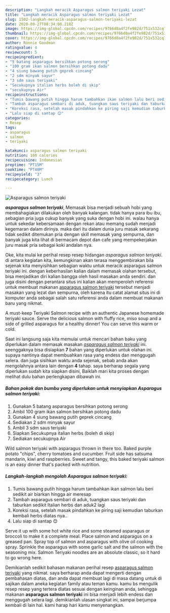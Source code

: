 ```yaml
---
description: "Langkah meracik Asparagus salmon teriyaki Lezat"
title: "Langkah meracik Asparagus salmon teriyaki Lezat"
slug: 1502-langkah-meracik-asparagus-salmon-teriyaki-lezat
date: 2020-09-27T08:34:08.218Z
image: https://img-global.cpcdn.com/recipes/9766d8a4f2fe982d/751x532cq70/asparagus-salmon-teriyaki-foto-resep-utama.jpg
thumbnail: https://img-global.cpcdn.com/recipes/9766d8a4f2fe982d/751x532cq70/asparagus-salmon-teriyaki-foto-resep-utama.jpg
cover: https://img-global.cpcdn.com/recipes/9766d8a4f2fe982d/751x532cq70/asparagus-salmon-teriyaki-foto-resep-utama.jpg
author: Ronnie Goodman
ratingvalue: 4
reviewcount: 5
recipeingredient:
- "5 batang asparagus bersihkan potong serong"
- "100 gram ikan salmon bersihkan potong dadu"
- "4 siung bawang putih geprek cincang"
- "2 sdm minyak sayur"
- "3 sdm saus teriyaki"
- "Secukupnya italian herbs boleh di skip"
- "secukupnya Air"
recipeinstructions:
- "Tumis bawang putih hingga harum tambahkan ikan salmon lalu beri sedikit air biarkan hingga air meresap"
- "Tambah asparagus sembari di aduk, tuangkan saus teriyaki dan taburkan sedikit Italian herbs dan aduk2 lagi"
- "Koreksi rasa, setelah masak pindahkan ke piring saji kemudian taburkan kembali herbs diatas nya.."
- "Lalu siap di santap 😊"
categories:
- Resep
tags:
- asparagus
- salmon
- teriyaki

katakunci: asparagus salmon teriyaki 
nutrition: 160 calories
recipecuisine: Indonesian
preptime: "PT15M"
cooktime: "PT40M"
recipeyield: "3"
recipecategory: Lunch

---
```



![Asparagus salmon teriyaki](https://img-global.cpcdn.com/recipes/9766d8a4f2fe982d/751x532cq70/asparagus-salmon-teriyaki-foto-resep-utama.jpg)

<b><i>asparagus salmon teriyaki</i></b>, Memasak bisa menjadi sebuah hobi yang membahagiakan dilakukan oleh banyak kalangan. tidak hanya para ibu ibu, sebagian pria juga cukup banyak yang suka dengan hobi ini. walau hanya untuk sekedar kebersamaan dengan rekan atau memang sudah menjadi kegemaran dalam dirinya. maka dari itu dalam dunia juru masak sekarang tidak sedikit ditemukan pria dengan skill memasak yang sempurna, dan banyak juga kita lihat di bermacam depot dan cafe yang mempekerjakan juru masak pria sebagai koki andalan nya.

Oke, kita mulai ke perihal resep resep hidangan <i>asparagus salmon teriyaki</i>. di antara kegiatan kita, kemungkinan akan terasa menggembirakan bila sejenak kita menyisihkan sebagian waktu untuk meracik asparagus salmon teriyaki ini. dengan keberhasilan kalian dalam memasak olahan tersebut, bisa menjadikan diri kalian bangga oleh hasil masakan anda sendiri. dan juga disini dengan perantara situs ini kalian akan memperoleh referensi untuk membuat makanan <u>asparagus salmon teriyaki</u> tersebut menjadi masakan yang lezat dan sempurna, oleh karena itu catat alamat situs ini di komputer anda sebagai salah satu referensi anda dalam membuat makanan baru yang nikmat.

A must-keep Teriyaki Salmon recipe with an authentic Japanese homemade teriyaki sauce. Serve the delicious salmon with fluffy rice, miso soup and a side of grilled asparagus for a healthy dinner! You can serve this warm or cold.


Saat ini langsung saja kita memulai untuk mencari bahan baku yang diperlukan dalam memasak masakan <u><i>asparagus salmon teriyaki</i></u> ini. seenggaknya bisa disiapkan <b>7</b> bahan yang diperlukan untuk olahan ini. supaya nantinya dapat membuahkan rasa yang endess dan menggugah selera. dan juga sisihkan waktu anda sejenak, sebab anda akan mengolahnya antara lain dengan <b>4</b> tahap. saya berharap segala yang diperlukan sudah kita siapkan disini, Baiklah mari kita proses dengan melihat dulu bahan perlengkapan dibawah ini.

<!--inarticleads1-->

##### Bahan pokok dan bumbu yang diperlukan untuk menyiapkan Asparagus salmon teriyaki:

1. Gunakan 5 batang asparagus bersihkan potong serong
1. Ambil 100 gram ikan salmon bersihkan potong dadu
1. Gunakan 4 siung bawang putih geprek cincang
1. Sediakan 2 sdm minyak sayur
1. Ambil 3 sdm saus teriyaki
1. Siapkan Secukupnya italian herbs (boleh di skip)
1. Sediakan secukupnya Air


Wild salmon teriyaki with asparagus thrown in there too. Baked purple potato &#34;chips&#34;, cherry tomatoes and cucumber. Fruit side has satsuma mandarin, kiwi and raspberries. Sweet and tangy, this baked teriyaki salmon is an easy dinner that&#39;s packed with nutrition. 

<!--inarticleads2-->

##### Langkah-langkah mengolah Asparagus salmon teriyaki:

1. Tumis bawang putih hingga harum tambahkan ikan salmon lalu beri sedikit air biarkan hingga air meresap
1. Tambah asparagus sembari di aduk, tuangkan saus teriyaki dan taburkan sedikit Italian herbs dan aduk2 lagi
1. Koreksi rasa, setelah masak pindahkan ke piring saji kemudian taburkan kembali herbs diatas nya..
1. Lalu siap di santap 😊


Serve it up with some hot white rice and some steamed asparagus or broccoli to make it a complete meal. Place salmon and asparagus on a greased pan. Spray top of salmon and asparagus with olive oil cooking spray. Sprinkle the asparagus with some garlic salt and the salmon with the seasoning mix. Salmon Teriyaki noodles are an absolute classic, so it hard to go wrong here. 

Demikianlah sedikit bahasan makanan perihal resep <u>asparagus salmon teriyaki</u> yang nikmat. saya berharap anda dapat mengerti dengan pembahasan diatas, dan anda dapat membuat lagi di masa datang untuk di sajikan dalam aneka kegiatan family atau teman kamu. kamu bs mengulik resep resep yang tertera diatas sesuai dengan keinginan anda, sehingga makanan <b>asparagus salmon teriyaki</b> ini bisa menjadi lebih endess dan menggugah selera lagi. demikianlah ulasan singkat ini, sampai berjumpa kembali di lain hal. kami harap hari kamu menyenangkan.
